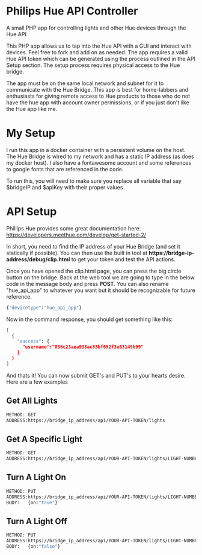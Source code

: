 # Philips Hue API Controller
A small PHP app for controlling lights and other Hue devices through the Hue API

This PHP app allows us to tap into the Hue API with a GUI and interact with devices. Feel free to fork and add on as needed. The app requires a valid Hue API token which can be generated using the process outlined in the API Setup section. The setup process requires physical access to the Hue bridge.

The app must be on the same local network and subnet for it to communicate with the Hue Bridge. This app is best for home-labbers and enthusiasts for giving remote access to Hue products to those who do not have the hue app with account owner permissions, or if you just don't like the Hue app like me.

# My Setup
I run this app in a docker container with a persistent volume on the host. The Hue Bridge is wired to my network and has a static IP address (as does my docker host). I also have a fontawesome account and some references to google fonts that are referenced in the code.

To run this, you will need to make sure you replace all variable that say $bridgeIP and $apiKey with their proper values

# API Setup
Phillips Hue provides some great documentation here: https://developers.meethue.com/develop/get-started-2/

In short, you need to find the IP address of your Hue Bridge (and set it statically if possible). You can then use the built in tool at **https://bridge-ip-address/debug/clip.html** to get your token and test the API actions.
  
Once you have opened the clip.html page, you can press the big circle button on the bridge. Back at the web tool we are going to type in the below code in the message body and press **POST**. You can also rename "hue_api_app" to whatever you want but it should be recognizable for future reference.
  
```sh
{"devicetype":"hue_api_app"}
```

Now in the command response, you should get something like this:

```sh
[
  {
    "success": {
      "username":"086c23aea938ac83bf692f3e63149b99"
    }
  }
]
```

And thats it! You can now submit GET's and PUT's to your hearts desire. Here are a few examples

## Get All Lights
```sh
METHOD: GET
ADDRESS:https://bridge_ip_address/api/YOUR-API-TOKEN/lights
```
## Get A Specific Light
```sh
METHOD: GET
ADDRESS:https://bridge_ip_address/api/YOUR-API-TOKEN/lights/LIGHT-NUMBER
```
## Turn A Light On
```sh
METHOD: PUT
ADDRESS:https://bridge_ip_address/api/YOUR-API-TOKEN/lights/LIGHT-NUMBER/state
BODY:   {on:"true"}
```
## Turn A Light Off
```sh
METHOD: PUT
ADDRESS:https://bridge_ip_address/api/YOUR-API-TOKEN/lights/LIGHT-NUMBER/state
BODY:   {on:"false"}
```
